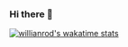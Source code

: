 ### Hi there 👋

[![willianrod's wakatime stats](https://github-readme-stats.vercel.app/api/wakatime?username=Laugerr)](https://github.com/anuraghazra/github-readme-stats)
